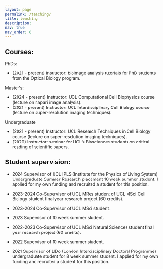 ```yaml
---
layout: page
permalink: /teaching/
title: teaching
description: 
nav: true
nav_order: 6
---
```


## Courses:

PhDs:
+ (2021 - present) Instructor: bioimage analysis tutorials for PhD students from the Optical Biology program.


Master's:
+ (2024 - present) Instructor: UCL Computational Cell Biophysics course (lecture on napari image analysis).
+ (2021 - present) Instructor: UCL Interdisciplinary Cell Biology course (lecture on super-resolution imaging techniques).

Undergraduate:
+ (2021 - present) Instructor: UCL Research Techniques in Cell Biology course (lecture on super-resolution imaging techniques).
+ (2020) Instructor: seminar for UCL’s Biosciences students on critical reading of scientific papers.

## Student supervision: 

+ 2024 Supervisor of UCL IPLS (Institute for the Physics of Living System) Undergraduate Summer Research placement 10 week summer student. I applied
for my own funding and recruited a student for this position.

+ 2023-2024 Co-Supervisor of UCL MRes student of UCL MSci Cell Biology student final year research
project (60 credits).

+ 2023-2024 Co-Supervisor of UCL MSci student.

+ 2023 Supervisor of 10 week summer student.

+ 2022-2023 Co-Supervisor of UCL MSci Natural Sciences student final year research project (60 credits).

+ 2022 Supervisor of 10 week summer student.

+ 2021 Supervisor of LIDo (London Interdisciplinary Doctoral Programme) undergraduate student for 8 week summer student. I applied for my own funding
and recruited a student for this position. 